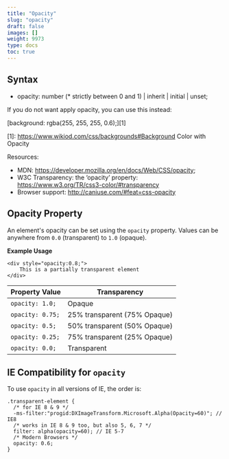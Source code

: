```yaml
---
title: "Opacity"
slug: "opacity"
draft: false
images: []
weight: 9973
type: docs
toc: true
---
```


## Syntax
 - opacity: number (* strictly between 0 and 1) | inherit | initial |
   unset;

If you do not want apply opacity, you can use this instead:

[background: rgba(255, 255, 255, 0.6);][1]


  [1]: https://www.wikiod.com/css/backgrounds#Background Color with Opacity

Resources:

 - MDN: https://developer.mozilla.org/en/docs/Web/CSS/opacity;
 - W3C Transparency: the ‘opacity’ property:
   https://www.w3.org/TR/css3-color/#transparency
 - Browser support: http://caniuse.com/#feat=css-opacity

## Opacity Property
An element's opacity can be set using the `opacity` property. Values can be anywhere from `0.0` (transparent) to `1.0` (opaque).

**Example Usage**

    <div style="opacity:0.8;">
        This is a partially transparent element
    </div>

| Property Value | Transparency |
| ------ | ------ |
| `opacity: 1.0;`   | Opaque   |
| `opacity: 0.75;`   | 25% transparent (75% Opaque)   |
| `opacity: 0.5;`   | 50% transparent (50% Opaque)   |
| `opacity: 0.25;`   | 75% transparent (25% Opaque)   |
| `opacity: 0.0;`   | Transparent   |

## IE Compatibility for `opacity`
To use `opacity` in all versions of IE, the order is:

<!-- language: lang-css -->

    .transparent-element {
      /* for IE 8 & 9 */
      -ms-filter:"progid:DXImageTransform.Microsoft.Alpha(Opacity=60)"; // IE8
      /* works in IE 8 & 9 too, but also 5, 6, 7 */
      filter: alpha(opacity=60); // IE 5-7
      /* Modern Browsers */
      opacity: 0.6;
    }

